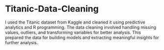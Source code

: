 # Titanic-Data-Cleaning
I used the Titanic dataset from Kaggle and cleaned it using predictive analytics and R programming. The data cleaning involved handling missing values, outliers, and transforming variables for better analysis. This prepared the data for building models and extracting meaningful insights for further analysis.
